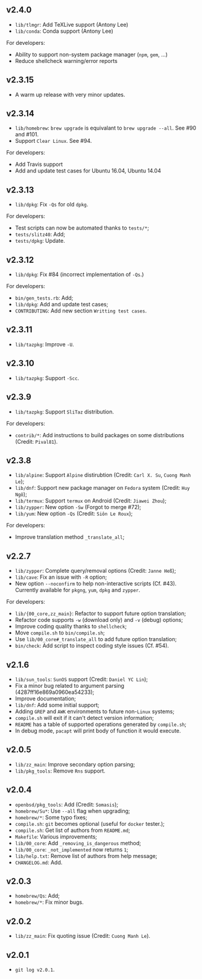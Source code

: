 ## v2.4.0

* `lib/tlmgr`: Add TeXLive support (Antony Lee)
* `lib/conda`: Conda support (Antony Lee)

For developers:

* Ability to support non-system package manager (`npm`, `gem`, ...)
* Reduce shellcheck warning/error reports

## v2.3.15

* A warm up release with very minor updates.

## v2.3.14

* `lib/homebrew`: `brew upgrade` is equivalant to `brew upgrade --all`.
  See #90 and #101.
* Support `Clear Linux`. See #94.

For developers:

* Add Travis support
* Add and update test cases for Ubuntu 16.04, Ubuntu 14.04

## v2.3.13

* `lib/dpkg`: Fix `-Qs` for old `dpkg`.

For developers:

* Test scripts can now be automated thanks to `tests/*`;
* `tests/slitz40`: Add;
* `tests/dpkg`: Update.

## v2.3.12

* `lib/dpkg`: Fix #84 (incorrect implementation of `-Qs`.)

For developers:

* `bin/gen_tests.rb`: Add;
* `lib/dpkg`: Add and update test cases;
* `CONTRIBUTING`: Add new section `Writting test cases`.

## v2.3.11

* `lib/tazpkg`: Improve `-U`.

## v2.3.10

* `lib/tazpkg`: Support `-Scc`.

## v2.3.9

* `lib/tazpkg`: Support `SliTaz` distribution.

For developers:

* `contrib/*`: Add instructions to build packages on some distributions (Credit: `Pival81`).

## v2.3.8

* `lib/alpine`: Support `Alpine` distirubtion (Credit: `Carl X. Su`, `Cuong Manh Le`);
* `lib/dnf`: Support new package manager on `Fedora` system (Credit: `Huy Ngô`);
* `lib/termux`: Support `termux` on Android (Credit: `Jiawei Zhou`);
* `lib/zypper`: New option `-Sw` (Forgot to merge #72);
* `lib/yum`: New option `-Qs` (Credit: `Siôn Le Roux`);

For developers:

* Improve translation method `_translate_all`;

## v2.2.7

* `lib/zypper`: Complete query/removal options (Credit: `Janne Heß`);
* `lib/cave`: Fix an issue with `-R` option;
* New option `--noconfirm` to help non-interactive scripts (Cf. #43).
  Currently available for `pkgng`, `yum`, `dpkg` and `zypper`.

For developers:

* `lib/{00_core,zz_main}`: Refactor to support future option translation;
* Refactor code supports `-w` (download only) and `-v` (debug) options;
* Improve coding quality thanks to `shellcheck`;
* Move `compile.sh` to `bin/compile.sh`;
* Use `lib/00_core#_translate_all` to add future option translation;
* `bin/check`: Add script to inspect coding style issues (Cf. #54).

## v2.1.6

* `lib/sun_tools`: `SunOS` support (Credit: `Daniel YC Lin`);
* Fix a minor bug related to argument parsing (4287ff16e869a0960ea54233);
* Improve documentation;
* `lib/dnf`: Add some initial support;
* Adding `GREP` and `AWK` environments to future non-`Linux` systems;
* `compile.sh` will exit if it can't detect version information;
* `README` has a table of supported operations generated by `compile.sh`;
* In debug mode, `pacapt` will print body of function it would execute.

## v2.0.5

* `lib/zz_main`: Improve secondary option parsing;
* `lib/pkg_tools`: Remove `Rns` support.

## v2.0.4

* `openbsd/pkg_tools`: Add (Credit: `Somasis`);
* `homebrew/Su*`: Use `--all` flag when upgrading;
* `homebrew/*`: Some typo fixes;
* `compile.sh`: `git` becomes optional (useful for `docker` tester.);
* `compile.sh`: Get list of authors from `README.md`;
* `Makefile`: Various improvements;
* `lib/00_core`: Add `_removing_is_dangerous` method;
* `lib/00_core`: `_not_implemented` now returns `1`;
* `lib/help.txt`: Remove list of authors from help message;
* `CHANGELOG.md`: Add.

## v2.0.3

* `homebrew/Qs`: Add;
* `homebrew/*`: Fix minor bugs.

## v2.0.2

* `lib/zz_main`: Fix quoting issue (Credit: `Cuong Manh Le`).

## v2.0.1

* `git log v2.0.1`.
